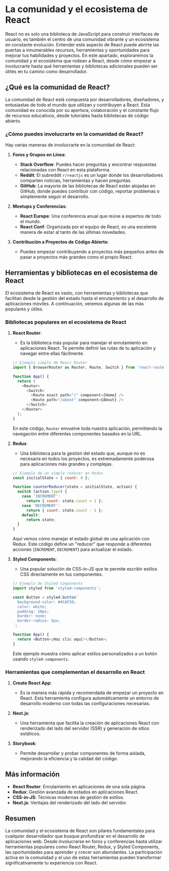 # La comunidad y el ecosistema de React

React no es solo una biblioteca de JavaScript para construir interfaces de usuario, es también el centro de una comunidad vibrante y un ecosistema en constante evolución. Entender este aspecto de React puede abrirte las puertas a innumerables recursos, herramientas y oportunidades para mejorar tus habilidades y proyectos. En este apartado, exploraremos la comunidad y el ecosistema que rodean a React, desde cómo empezar a involucrarte hasta qué herramientas y bibliotecas adicionales pueden ser útiles en tu camino como desarrollador.

## ¿Qué es la comunidad de React?

La comunidad de React está compuesta por desarrolladores, diseñadores, y entusiastas de todo el mundo que utilizan y contribuyen a React. Esta comunidad es conocida por su apertura, colaboración y el constante flujo de recursos educativos, desde tutoriales hasta bibliotecas de código abierto.

### ¿Cómo puedes involucrarte en la comunidad de React?

Hay varias maneras de involucrarte en la comunidad de React:

1. **Foros y Grupos en Línea**: 
   * **Stack Overflow**: Puedes hacer preguntas y encontrar respuestas relacionadas con React en esta plataforma.
   * **Reddit**: El subreddit `r/reactjs` es un lugar donde los desarrolladores comparten noticias, herramientas y hacen preguntas.
   * **GitHub**: La mayoría de las bibliotecas de React están alojadas en GitHub, donde puedes contribuir con código, reportar problemas o simplemente seguir el desarrollo.

2. **Meetups y Conferencias**: 
   * **React Europe**: Una conferencia anual que reúne a expertos de todo el mundo.
   * **React Conf**: Organizada por el equipo de React, es una excelente manera de estar al tanto de las últimas novedades.

3. **Contribución a Proyectos de Código Abierto**: 
   * Puedes empezar contribuyendo a proyectos más pequeños antes de pasar a proyectos más grandes como el propio React. 

## Herramientas y bibliotecas en el ecosistema de React

El ecosistema de React es vasto, con herramientas y bibliotecas que facilitan desde la gestión del estado hasta el enrutamiento y el desarrollo de aplicaciones móviles. A continuación, veremos algunas de las más populares y útiles.

### Bibliotecas populares en el ecosistema de React

1. **React Router**:
   * Es la biblioteca más popular para manejar el enrutamiento en aplicaciones React. Te permite definir las rutas de tu aplicación y navegar entre ellas fácilmente.
   
   ```javascript
   // Ejemplo simple de React Router
   import { BrowserRouter as Router, Route, Switch } from 'react-router-dom';
   
   function App() {
     return (
       <Router>
         <Switch>
           <Route exact path="/" component={Home} />
           <Route path="/about" component={About} />
         </Switch>
       </Router>
     );
   }
   ```

   En este código, `Router` envuelve toda nuestra aplicación, permitiendo la navegación entre diferentes componentes basados en la URL.

2. **Redux**:
   * Una biblioteca para la gestión del estado que, aunque no es necesaria en todos los proyectos, es extremadamente poderosa para aplicaciones más grandes y complejas.
   
   ```javascript
   // Ejemplo de un simple reducer en Redux
   const initialState = { count: 0 };
   
   function counterReducer(state = initialState, action) {
     switch (action.type) {
       case 'INCREMENT':
         return { count: state.count + 1 };
       case 'DECREMENT':
         return { count: state.count - 1 };
       default:
         return state;
     }
   }
   ```

   Aquí vemos cómo manejar el estado global de una aplicación con Redux. Este código define un "reducer" que responde a diferentes acciones (`INCREMENT`, `DECREMENT`) para actualizar el estado.

3. **Styled Components**:
   * Una popular solución de CSS-in-JS que te permite escribir estilos CSS directamente en tus componentes.
   
   ```javascript
   // Ejemplo de Styled Components
   import styled from 'styled-components';
   
   const Button = styled.button`
     background-color: #4CAF50;
     color: white;
     padding: 10px;
     border: none;
     border-radius: 5px;
   `;
   
   function App() {
     return <Button>¡Haz clic aquí!</Button>;
   }
   ```

   Este ejemplo muestra cómo aplicar estilos personalizados a un botón usando `styled-components`.

### Herramientas que complementan el desarrollo en React

1. **Create React App**: 
   * Es la manera más rápida y recomendada de empezar un proyecto en React. Esta herramienta configura automáticamente un entorno de desarrollo moderno con todas las configuraciones necesarias.

2. **Next.js**:
   * Una herramienta que facilita la creación de aplicaciones React con renderizado del lado del servidor (SSR) y generación de sitios estáticos.

3. **Storybook**:
   * Permite desarrollar y probar componentes de forma aislada, mejorando la eficiencia y la calidad del código.

## Más información

* **React Router**: Enrutamiento en aplicaciones de una sola página.
* **Redux**: Gestión avanzada de estados en aplicaciones React.
* **CSS-in-JS**: Técnicas modernas de gestión de estilos.
* **Next.js**: Ventajas del renderizado del lado del servidor.

## Resumen

La comunidad y el ecosistema de React son pilares fundamentales para cualquier desarrollador que busque profundizar en el desarrollo de aplicaciones web. Desde involucrarse en foros y conferencias hasta utilizar herramientas populares como React Router, Redux, y Styled Components, las oportunidades para aprender y crecer son abundantes. La participación activa en la comunidad y el uso de estas herramientas pueden transformar significativamente tu experiencia con React.